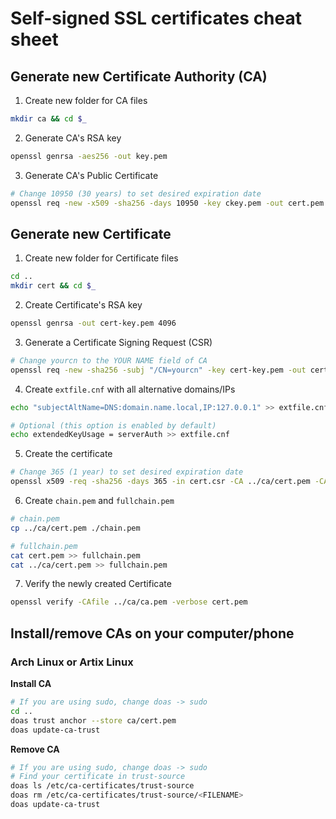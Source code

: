 # Self-signed SSL certificates cheat sheet

## Generate new Certificate Authority (CA)
1. Create new folder for CA files
```bash
mkdir ca && cd $_
```
2. Generate CA's RSA key
```bash
openssl genrsa -aes256 -out key.pem
```
3. Generate CA's Public Certificate
```bash
# Change 10950 (30 years) to set desired expiration date 
openssl req -new -x509 -sha256 -days 10950 -key ckey.pem -out cert.pem
```

## Generate new Certificate
1. Create new folder for Certificate files
```bash
cd ..
mkdir cert && cd $_
```
2. Create Certificate's RSA key
```bash
openssl genrsa -out cert-key.pem 4096
```
3. Generate a Certificate Signing Request (CSR)
```bash
# Change yourcn to the YOUR NAME field of CA
openssl req -new -sha256 -subj "/CN=yourcn" -key cert-key.pem -out cert.csr
```
4. Create `extfile.cnf` with all alternative domains/IPs
```bash
echo "subjectAltName=DNS:domain.name.local,IP:127.0.0.1" >> extfile.cnf
```
```bash
# Optional (this option is enabled by default)
echo extendedKeyUsage = serverAuth >> extfile.cnf
```
5. Create the certificate
```bash
# Change 365 (1 year) to set desired expiration date
openssl x509 -req -sha256 -days 365 -in cert.csr -CA ../ca/cert.pem -CAkey ../ca/key.pem -out cert.pem -extfile extfile.cnf -CAcreateserial
```
6. Create `chain.pem` and `fullchain.pem`
```bash
# chain.pem
cp ../ca/cert.pem ./chain.pem
```
```bash
# fullchain.pem
cat cert.pem >> fullchain.pem
cat ../ca/cert.pem >> fullchain.pem
```
7. Verify the newly created Certificate
```bash
openssl verify -CAfile ../ca/ca.pem -verbose cert.pem
```

## Install/remove CAs on your computer/phone

### Arch Linux or Artix Linux
**Install CA**
```bash
# If you are using sudo, change doas -> sudo
cd ..
doas trust anchor --store ca/cert.pem
doas update-ca-trust
```
**Remove CA**
```bash
# If you are using sudo, change doas -> sudo
# Find your certificate in trust-source
doas ls /etc/ca-certificates/trust-source
doas rm /etc/ca-certificates/trust-source/<FILENAME>
doas update-ca-trust
```

